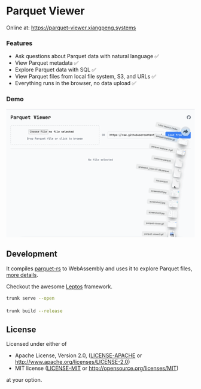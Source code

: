# Parquet Viewer

Online at: https://parquet-viewer.xiangpeng.systems

### Features

- Ask questions about Parquet data with natural language ✅
- View Parquet metadata ✅
- Explore Parquet data with SQL ✅
- View Parquet files from local file system, S3, and URLs ✅
- Everything runs in the browser, no data upload ✅

### Demo

![screenshot](doc/parquet-viewer.gif)



## Development

It compiles [parquet-rs](https://github.com/apache/arrow-rs) to WebAssembly and uses it to explore Parquet files, [more details](https://blog.haoxp.xyz/posts/parquet-viewer/).


Checkout the awesome [Leptos](https://github.com/leptos-rs/leptos) framework.

```bash
trunk serve --open

trunk build --release
```

## License

Licensed under either of

 * Apache License, Version 2.0, ([LICENSE-APACHE](LICENSE-APACHE) or http://www.apache.org/licenses/LICENSE-2.0)
 * MIT license ([LICENSE-MIT](LICENSE-MIT) or http://opensource.org/licenses/MIT)

at your option.
